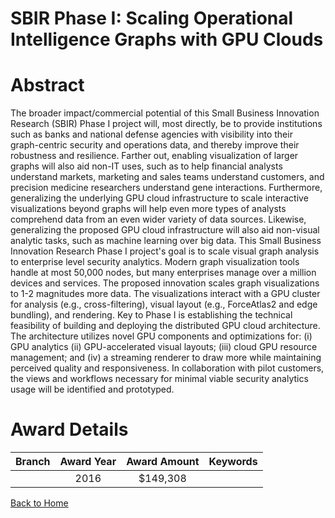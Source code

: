 
SBIR Phase I: Scaling Operational Intelligence Graphs with GPU Clouds
=====================================================================

# Abstract


The broader impact/commercial potential of this Small Business Innovation Research (SBIR) Phase I project will, most directly, be to provide institutions such as banks and national defense agencies with visibility into their graph-­centric security and operations data, and thereby improve their robustness and resilience. Farther out, enabling visualization of larger graphs will also aid non-­IT uses, such as to help financial analysts understand markets, marketing and sales teams understand customers, and precision medicine researchers understand gene interactions. Furthermore, generalizing the underlying GPU cloud infrastructure to scale interactive visualizations beyond graphs will help even more types of analysts comprehend data from an even wider variety of data sources. Likewise, generalizing the proposed GPU cloud infrastructure will also aid non­-visual analytic tasks, such as machine learning over big data. This Small Business Innovation Research Phase I project's goal is to scale visual graph analysis to enterprise level security analytics. Modern graph visualization tools handle at most 50,000 nodes, but many enterprises manage over a million devices and services. The proposed innovation scales graph visualizations to 1­-2 magnitudes more data. The visualizations interact with a GPU cluster for analysis (e.g., cross-filtering), visual layout (e.g., ForceAtlas2 and edge bundling), and rendering. Key to Phase I is establishing the technical feasibility of building and deploying the distributed GPU cloud architecture. The architecture utilizes novel GPU components and optimizations for: (i) GPU analytics (ii) GPU-accelerated visual layouts; (iii) cloud GPU resource management; and (iv) a streaming renderer to draw more while maintaining perceived quality and responsiveness. In collaboration with pilot customers, the views and workflows necessary for minimal viable security analytics usage will be identified and prototyped.  

# Award Details

|Branch|Award Year|Award Amount|Keywords|
| :---: | :---: | :---: | :---: |
||2016|$149,308||
  
  


[Back to Home](https://github.com/chrischow/dod_sbir_awards/Reports/JT/#215)